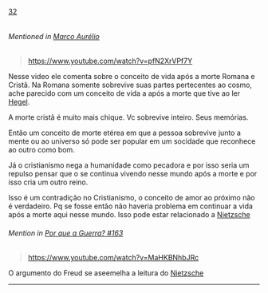 [32](https://github.com/guilhermeprokisch/guilherme/issues/32) 
###### 

 


###### Mentioned in [Marco Aurélio](Marco-Aurélio)  
 > https://www.youtube.com/watch?v=pfN2XrVPf7Y

Nesse video ele comenta sobre o conceito de vida após a morte Romana e Cristã. Na Romana somente sobrevive suas partes pertecentes ao cosmo, ache parecido com um conceito de vida a após a morte que tive ao ler [Hegel](Hegel.md).

A morte cristã é muito mais chique. Vc sobrevive inteiro. Seus memórias. 

Então um conceito de morte etérea em que a pessoa sobrevive junto a mente ou ao universo só pode ser popular em um socidade que reconhece ao outro como bom.

Já o cristianismo nega a humanidade como pecadora e por isso seria um repulso pensar que o se continua vivendo nesse mundo após a morte e por isso cria um outro reino.

Isso é um contradição no Cristianismo, o conceito de amor ao próximo não é verdadeiro. Pq se fosse então não haveria problema em continuar a vida após a morte aqui nesse mundo. Isso pode estar relacionado a [Nietzsche](Nietzsche.md)


 ######  Mention in [Por que a Guerra? #163](Por-que-a-Guerra?-#163)  
 > https://www.youtube.com/watch?v=MaHKBNhbJRc

O argumento do Freud se aseemelha a leitura do [Nietzsche](Nietzsche.md)

-------------------------------------------------------------------------------

